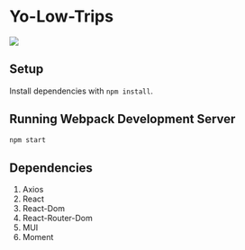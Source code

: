 # Yo-Low-Trips

![](frontend/src/assets/images/Yo-Low-trips-demo.gif)

## Setup

Install dependencies with `npm install`.

## Running Webpack Development Server

```sh
npm start
```


## Dependencies

1. Axios
2. React
3. React-Dom
4. React-Router-Dom
5. MUI
6. Moment
